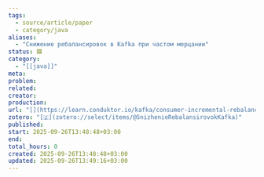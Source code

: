 ```yaml
---
tags:
  - source/article/paper
  - category/java
aliases:
  - "Снижение ребалансировок в Kafka при частом мерцании"
status: 🟥
category:
  - "[[java]]"
meta: 
problem: 
related: 
creator: 
production: 
url: "[](https://learn.conduktor.io/kafka/consumer-incremental-rebalance-and-static-group-membership/)"
zotero: "[🇿](zotero://select/items/@SnizhenieRebalansirovokKafka)"
published: 
start: 2025-09-26T13:48:48+03:00
end: 
total_hours: 0
created: 2025-09-26T13:48:48+03:00
updated: 2025-09-26T13:49:16+03:00
---
```

